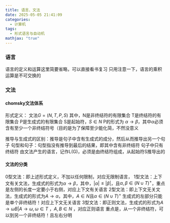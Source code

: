 ```yaml
---
title: 语言、文法
date: 2025-05-05 21:41:09
categories:
  - 计算机
tags:
  - 形式语言与自动机
mathjax: "true"
---
```


### 语言
语言的定义和运算这里简要省略，可以直接看书复习
只用注意一下，语言的乘积运算是不可交换的

### 文法

#### chomsky文法体系
形式定义： 文法$G = (N,T,P,S)$
其中，N是非终结符的有限集合
T是终结符的有限集合
P是生成式的有限集合
S是起始符，$S\in N$ 
P的形式为 $\alpha \rightarrow \beta$，其中$\alpha$必须含有至少一个非终结符号（目的是为了保障至少能化简，不然没意义

推导与生成式的区别：推导是句子中含有生成式的成分，然后从而推导出另一个句子
句型和句子：句型指没有推导到最后的结果，即其中含有非终结符
句子中只有终结符
由文法产生的语言，记作L(G)，必须是由终结符组成，从起始符S推导出的

#### 文法的分类
0型文法：即上述形式定义，不加以任何限制，对应无限制语言，
1型文法：上下文有关文法，生成式的形式为$\alpha \rightarrow \beta$，其中，$|\alpha|\leq |\beta|$，且$\alpha ,\beta\in (N\cup T)^+$，重点是左侧的长度一定要小于右侧，对应上下文有关语言
2型文法：即上下文无关文法，生成式的形式为$A \rightarrow \alpha$，其中，$A\in N$且$\alpha \in (N\cup T)^+$
生成式的左部分只能是单个非终结符！对应上下文无关语言
3型文法：即正则文法，生成式的形式为$A\rightarrow \omega B|A\rightarrow \omega,\omega \in T$ ，$A,B\in N$ ，对应正则语言
重点是，从一个非终结符，可以到另一个非终结符！且左右分明






